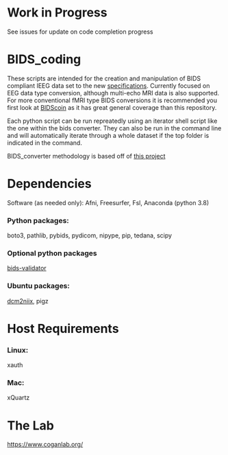 # Work in Progress
See issues for update on code completion progress

# BIDS_coding
These scripts are intended for the creation and manipulation of BIDS compliant IEEG data set to the new [specifications](https://bids-specification.readthedocs.io/en/stable/04-modality-specific-files/04-intracranial-electroencephalography.html). Currently focused on EEG data type conversion, although multi-echo MRI data is also supported. For more conventional fMRI type BIDS conversions it is recommended you first look at [BIDScoin](https://github.com/Donders-Institute/bidscoin) as it has great general coverage than this repository.

Each python script can be run repreatedly using an iterator shell script like the one within the bids converter.
They can also be run in the command line and will automatically iterate through a whole dataset if the top folder is indicated in the command.

BIDS_converter methodology is based off of [this project](https://github.com/SIMEXP/Data2Bids)

# Dependencies 
Software (as needed only):
Afni, Freesurfer, Fsl, Anaconda (python 3.8)

### Python packages: 
boto3, pathlib, pybids, pydicom, nipype, pip, tedana, scipy

### Optional python packages
[bids-validator](https://github.com/bids-standard/bids-validator)

### Ubuntu packages:
[dcm2niix](https://github.com/rordenlab/dcm2niix), pigz

# Host Requirements

### Linux:
xauth

### Mac:
xQuartz

# The Lab
https://www.coganlab.org/
